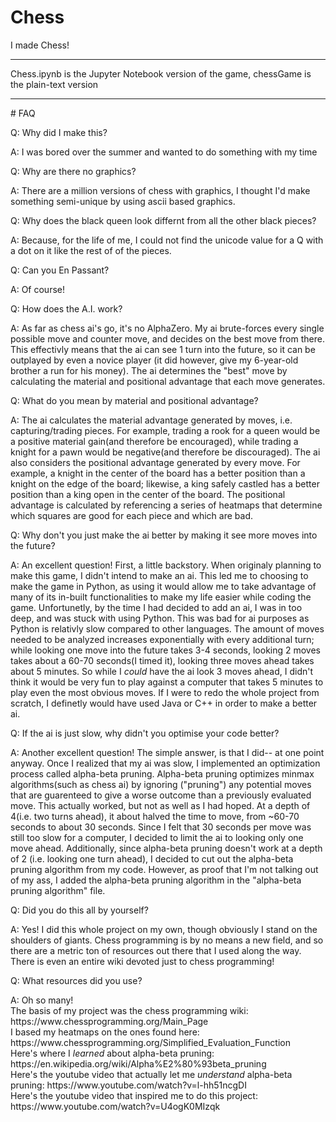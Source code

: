 # Chess
I made Chess!
<hr>
Chess.ipynb is the Jupyter Notebook version of the game, chessGame is the plain-text version
<hr>
# FAQ
<p></p>
Q: Why did I make this?
<p>
A: I was bored over the summer and wanted to do something with my time
</p>
Q: Why are there no graphics?
<p>
A: There are a million versions of chess with graphics, I thought I'd make something semi-unique by using ascii based graphics. 
</p>
<p></p>
Q: Why does the black queen look differnt from all the other black pieces?
<p>
A: Because, for the life of me, I could not find the unicode value for a Q with a dot on it like the rest of of the pieces.
</p>
Q: Can you En Passant?
<p>
A: Of course!
</p>

Q: How does the A.I. work?
<p>
A: As far as chess ai's go, it's no AlphaZero. My ai brute-forces every single possible move and counter move, and decides on the best move from there. This effectivly means that the ai can see 1 turn into the future, so it can be outplayed by even a novice player (it did however, give my 6-year-old brother a run for his money). The ai determines the "best" move by calculating the material and positional advantage that each move generates.
</p>
Q: What do you mean by material and positional advantage?
<p>
A: The ai calculates the material advantage generated by moves, i.e. capturing/trading pieces. For example, trading a rook for a queen would be a positive material gain(and therefore be encouraged), while trading a knight for a pawn would be negative(and therefore be discouraged). The ai also considers the positional advantage generated by every move. For example, a knight in the center of the board has a better position than a knight on the edge of the board; likewise, a king safely castled has a better position than a king open in the center of the board. The positional advantage is calculated by referencing a series of heatmaps that determine which squares are good for each piece and which are bad.
</p>
Q: Why don't you just make the ai better by making it see more moves into the future?
<p>
A: An excellent question! First, a little backstory. When originaly planning to make this game, I didn't intend to make an ai. This led me to choosing to make the game in Python, as using it would allow me to take advantage of many of its in-built functionalities to make my life easier while coding the game. Unfortunetly, by the time I had decided to add an ai, I was in too deep, and was stuck with using Python. This was bad for ai purposes as Python is relativly slow compared to other languages. The amount of moves needed to be analyzed increases exponentially with every additional turn; while looking one move into the future takes 3-4 seconds, looking 2 moves takes about a 60-70 seconds(I timed it), looking three moves ahead takes about 5 minutes. So while I <i>could</i> have the ai look 3 moves ahead, I didn't think it would be very fun to play against a computer that takes 5 minutes to play even the most obvious moves. If I were to redo the whole project from scratch, I definetly would have used Java or C++ in order to make a better ai.
</p>
Q: If the ai is just slow, why didn't you optimise your code better?
<p>
A: Another excellent question! The simple answer, is that I did-- at one point anyway. Once I realized that my ai was slow, I implemented an optimization process called alpha-beta pruning. Alpha-beta pruning optimizes minmax algorithms(such as chess ai) by ignoring ("pruning") any potential moves that are guarenteed to give a worse outcome than a previously evaluated move. This actually worked, but not as well as I had hoped. At a depth of 4(i.e. two turns ahead), it about halved the time to move, from ~60-70 seconds to about 30 seconds. Since I felt that 30 seconds per move was still too slow for a computer, I decided to limit the ai to looking only one move ahead. Additionally, since alpha-beta pruning doesn't work at a depth of 2 (i.e. looking one turn ahead), I decided to cut out the alpha-beta pruning algorithm from my code. However, as proof that I'm not talking out of my ass, I added the alpha-beta pruning algorithm in the "alpha-beta pruning algorithm" file.
</p>

Q: Did you do this all by yourself?
<p>
A: Yes! I did this whole project on my own, though obviously I stand on the shoulders of giants. Chess programming is by no means a new field, and so there are a metric ton of resources out there that I used along the way. There is even an entire wiki devoted just to chess programming!
</p>


Q: What resources did you use?
<p>
A: Oh so many!
<br>
The basis of my project was the chess programming wiki: https://www.chessprogramming.org/Main_Page
<br>
I based my heatmaps on the ones found here: https://www.chessprogramming.org/Simplified_Evaluation_Function
<br>
  Here's where I <i>learned</i> about alpha-beta pruning: https://en.wikipedia.org/wiki/Alpha%E2%80%93beta_pruning
<br>
  Here's the youtube video that actually let me <i>understand</i> alpha-beta pruning: https://www.youtube.com/watch?v=l-hh51ncgDI
<br>
Here's the youtube video that inspired me to do this project: https://www.youtube.com/watch?v=U4ogK0MIzqk
</p>
  

